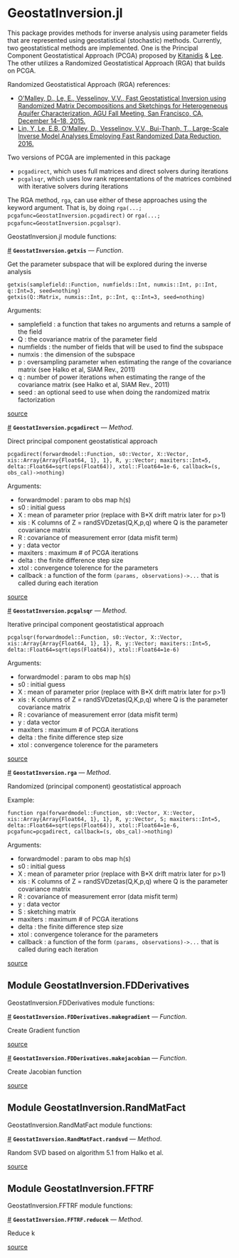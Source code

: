 
<a id='GeostatInversion.jl-1'></a>

# GeostatInversion.jl


This package provides methods for inverse analysis using parameter fields that are represented using geostatistical (stochastic) methods. Currently, two geostatistical methods are implemented. One is the Principal Component Geostatistical Approach (PCGA) proposed by [Kitanidis](http://dx.doi.org/10.1002/2013WR014630) & [Lee](http://dx.doi.org/10.1002/2014WR015483). The other utilizes a Randomized Geostatistical Approach (RGA) that builds on PCGA.


Randomized Geostatistical Approach (RGA) references:


  * [O'Malley, D., Le, E., Vesselinov, V.V., Fast Geostatistical Inversion using Randomized Matrix Decompositions and Sketchings for Heterogeneous Aquifer Characterization, AGU Fall Meeting, San Francisco, CA, December 14–18, 2015.](http://adsabs.harvard.edu/abs/2015AGUFM.T31E..03O)
  * [Lin, Y, Le, E.B, O'Malley, D., Vesselinov, V.V., Bui-Thanh, T., Large-Scale Inverse Model Analyses Employing Fast Randomized Data Reduction, 2016.](submitted)


Two versions of PCGA are implemented in this package


  * `pcgadirect`, which uses full matrices and direct solvers during iterations
  * `pcgalsqr`, which uses low rank representations of the matrices combined with iterative solvers during iterations


The RGA method, `rga`, can use either of these approaches using the keyword argument. That is, by doing `rga(...; pcgafunc=GeostatInversion.pcgadirect)` or `rga(...; pcgafunc=GeostatInversion.pcgalsqr)`.


GeostatInversion.jl module functions:

<a id='GeostatInversion.getxis' href='#GeostatInversion.getxis'>#</a>
**`GeostatInversion.getxis`** &mdash; *Function*.



Get the parameter subspace that will be explored during the inverse analysis

```
getxis(samplefield::Function, numfields::Int, numxis::Int, p::Int, q::Int=3, seed=nothing)
getxis(Q::Matrix, numxis::Int, p::Int, q::Int=3, seed=nothing)
```

Arguments:

  * samplefield : a function that takes no arguments and returns a sample of the field
  * Q : the covariance matrix of the parameter field
  * numfields : the number of fields that will be used to find the subspace
  * numxis : the dimension of the subspace
  * p : oversampling parameter when estimating the range of the covariance matrix (see Halko et al, SIAM Rev., 2011)
  * q : number of power iterations when estimating the range of the covariance matrix (see Halko et al, SIAM Rev., 2011)
  * seed : an optional seed to use when doing the randomized matrix factorization


<a target='_blank' href='https://github.com/madsjulia/GeostatInversion.jl/blob/bd6082be4393cfd5b6c6f59ee55524b1dbd74e8e/src/GeostatInversion.jl#L37-L54' class='documenter-source'>source</a><br>

<a id='GeostatInversion.pcgadirect-Tuple{Function,Array{T,1} where T,Array{T,1} where T,Array{Array{Float64,1},1},Any,Array{T,1} where T}' href='#GeostatInversion.pcgadirect-Tuple{Function,Array{T,1} where T,Array{T,1} where T,Array{Array{Float64,1},1},Any,Array{T,1} where T}'>#</a>
**`GeostatInversion.pcgadirect`** &mdash; *Method*.



Direct principal component geostatistical approach

```
pcgadirect(forwardmodel::Function, s0::Vector, X::Vector, xis::Array{Array{Float64, 1}, 1}, R, y::Vector; maxiters::Int=5, delta::Float64=sqrt(eps(Float64)), xtol::Float64=1e-6, callback=(s, obs_cal)->nothing)
```

Arguments:

  * forwardmodel : param to obs map h(s)
  * s0 : initial guess
  * X : mean of parameter prior (replace with B*X drift matrix later for p>1)
  * xis : K columns of Z = randSVDzetas(Q,K,p,q) where Q is the parameter covariance matrix
  * R : covariance of measurement error (data misfit term)
  * y : data vector
  * maxiters : maximum # of PCGA iterations
  * delta : the finite difference step size
  * xtol : convergence tolerence for the parameters
  * callback : a function of the form `(params, observations)->...` that is called during each iteration


<a target='_blank' href='https://github.com/madsjulia/GeostatInversion.jl/blob/bd6082be4393cfd5b6c6f59ee55524b1dbd74e8e/src/direct.jl#L1-L20' class='documenter-source'>source</a><br>

<a id='GeostatInversion.pcgalsqr-Tuple{Function,Array{T,1} where T,Array{T,1} where T,Array{Array{Float64,1},1},Any,Array{T,1} where T}' href='#GeostatInversion.pcgalsqr-Tuple{Function,Array{T,1} where T,Array{T,1} where T,Array{Array{Float64,1},1},Any,Array{T,1} where T}'>#</a>
**`GeostatInversion.pcgalsqr`** &mdash; *Method*.



Iterative principal component geostatistical approach

```
pcgalsqr(forwardmodel::Function, s0::Vector, X::Vector, xis::Array{Array{Float64, 1}, 1}, R, y::Vector; maxiters::Int=5, delta::Float64=sqrt(eps(Float64)), xtol::Float64=1e-6)
```

Arguments:

  * forwardmodel : param to obs map h(s)
  * s0 : initial guess
  * X : mean of parameter prior (replace with B*X drift matrix later for p>1)
  * xis : K columns of Z = randSVDzetas(Q,K,p,q) where Q is the parameter covariance matrix
  * R : covariance of measurement error (data misfit term)
  * y : data vector
  * maxiters : maximum # of PCGA iterations
  * delta : the finite difference step size
  * xtol : convergence tolerence for the parameters


<a target='_blank' href='https://github.com/madsjulia/GeostatInversion.jl/blob/bd6082be4393cfd5b6c6f59ee55524b1dbd74e8e/src/lsqr.jl#L1-L19' class='documenter-source'>source</a><br>

<a id='GeostatInversion.rga-Tuple{Function,Array{T,1} where T,Array{T,1} where T,Array{Array{Float64,1},1},Any,Array{T,1} where T,Any}' href='#GeostatInversion.rga-Tuple{Function,Array{T,1} where T,Array{T,1} where T,Array{Array{Float64,1},1},Any,Array{T,1} where T,Any}'>#</a>
**`GeostatInversion.rga`** &mdash; *Method*.



Randomized (principal component) geostatistical approach

Example:

```
function rga(forwardmodel::Function, s0::Vector, X::Vector, xis::Array{Array{Float64, 1}, 1}, R, y::Vector, S; maxiters::Int=5, delta::Float64=sqrt(eps(Float64)), xtol::Float64=1e-6, pcgafunc=pcgadirect, callback=(s, obs_cal)->nothing)
```

Arguments:

  * forwardmodel : param to obs map h(s)
  * s0 : initial guess
  * X : mean of parameter prior (replace with B*X drift matrix later for p>1)
  * xis : K columns of Z = randSVDzetas(Q,K,p,q) where Q is the parameter covariance matrix
  * R : covariance of measurement error (data misfit term)
  * y : data vector
  * S : sketching matrix
  * maxiters : maximum # of PCGA iterations
  * delta : the finite difference step size
  * xtol : convergence tolerance for the parameters
  * callback : a function of the form `(params, observations)->...` that is called during each iteration


<a target='_blank' href='https://github.com/madsjulia/GeostatInversion.jl/blob/bd6082be4393cfd5b6c6f59ee55524b1dbd74e8e/src/GeostatInversion.jl#L75-L97' class='documenter-source'>source</a><br>


<a id='Module-GeostatInversion.FDDerivatives-1'></a>

## Module GeostatInversion.FDDerivatives


GeostatInversion.FDDerivatives module functions:

<a id='GeostatInversion.FDDerivatives.makegradient' href='#GeostatInversion.FDDerivatives.makegradient'>#</a>
**`GeostatInversion.FDDerivatives.makegradient`** &mdash; *Function*.



Create Gradient function


<a target='_blank' href='https://github.com/madsjulia/GeostatInversion.jl/blob/bd6082be4393cfd5b6c6f59ee55524b1dbd74e8e/src/FDDerivatives.jl#L22' class='documenter-source'>source</a><br>

<a id='GeostatInversion.FDDerivatives.makejacobian' href='#GeostatInversion.FDDerivatives.makejacobian'>#</a>
**`GeostatInversion.FDDerivatives.makejacobian`** &mdash; *Function*.



Create Jacobian function


<a target='_blank' href='https://github.com/madsjulia/GeostatInversion.jl/blob/bd6082be4393cfd5b6c6f59ee55524b1dbd74e8e/src/FDDerivatives.jl#L3' class='documenter-source'>source</a><br>


<a id='Module-GeostatInversion.RandMatFact-1'></a>

## Module GeostatInversion.RandMatFact


GeostatInversion.RandMatFact module functions:

<a id='GeostatInversion.RandMatFact.randsvd-Tuple{Any,Int64,Int64,Int64}' href='#GeostatInversion.RandMatFact.randsvd-Tuple{Any,Int64,Int64,Int64}'>#</a>
**`GeostatInversion.RandMatFact.randsvd`** &mdash; *Method*.



Random SVD based on algorithm 5.1 from Halko et al.


<a target='_blank' href='https://github.com/madsjulia/GeostatInversion.jl/blob/bd6082be4393cfd5b6c6f59ee55524b1dbd74e8e/src/RandMatFact.jl#L75' class='documenter-source'>source</a><br>


<a id='Module-GeostatInversion.FFTRF-1'></a>

## Module GeostatInversion.FFTRF


GeostatInversion.FFTRF module functions:

<a id='GeostatInversion.FFTRF.reducek-Union{Tuple{Any,Type{Val{N}}}, Tuple{N}} where N' href='#GeostatInversion.FFTRF.reducek-Union{Tuple{Any,Type{Val{N}}}, Tuple{N}} where N'>#</a>
**`GeostatInversion.FFTRF.reducek`** &mdash; *Method*.



Reduce k


<a target='_blank' href='https://github.com/madsjulia/GeostatInversion.jl/blob/bd6082be4393cfd5b6c6f59ee55524b1dbd74e8e/src/FFTRF.jl#L6' class='documenter-source'>source</a><br>

